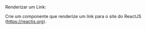 Renderizar um Link: 

Crie um componente que renderize um link <a> para o site do ReactJS (https://reactjs.org). 
